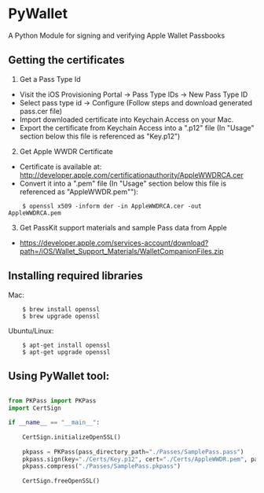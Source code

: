 # PyWallet
A Python Module for signing and verifying Apple Wallet Passbooks

## Getting the certificates

1) Get a Pass Type Id

* Visit the iOS Provisioning Portal -> Pass Type IDs -> New Pass Type ID
* Select pass type id -> Configure (Follow steps and download generated pass.cer file)
* Import downloaded certificate into Keychain Access on your Mac.
* Export the certificate from Keychain Access into a ".p12" file (In "Usage" section below this file is referenced as "Key.p12")

2) Get Apple WWDR Certificate
* Certificate is available at: http://developer.apple.com/certificationauthority/AppleWWDRCA.cer
* Convert it into a ".pem" file (In "Usage" section below this file is referenced as "AppleWWDR.pem""):
```shell
	$ openssl x509 -inform der -in AppleWWDRCA.cer -out AppleWWDRCA.pem
```

3) Get PassKit support materials and sample Pass data from Apple
* https://developer.apple.com/services-account/download?path=/iOS/Wallet_Support_Materials/WalletCompanionFiles.zip

## Installing required libraries

Mac:
```shell
    $ brew install openssl
    $ brew upgrade openssl    
```
Ubuntu/Linux:
```shell
    $ apt-get install openssl
    $ apt-get upgrade openssl    
```

## Using PyWallet tool:
````python

from PKPass import PKPass
import CertSign

if __name__ == "__main__":
    
    CertSign.initializeOpenSSL()
    
    pkpass = PKPass(pass_directory_path="./Passes/SamplePass.pass")
    pkpass.sign(key="./Certs/Key.p12", cert="./Certs/AppleWWDR.pem", password="")
    pkpass.compress("./Passes/SamplePass.pkpass")
	
    CertSign.freeOpenSSL()
````

